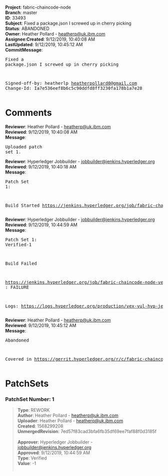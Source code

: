 <strong>Project</strong>: fabric-chaincode-node</br><strong>Branch</strong>: master<br><strong>ID</strong>: 33493<br><strong>Subject</strong>: Fixed a package.json I screwed up in cherry picking<br><strong>Status</strong>: ABANDONED<br><strong>Owner</strong>: Heather Pollard - heatherp@uk.ibm.com<br><strong>Assignee</strong>:<strong>Created</strong>: 9/12/2019, 10:40:08 AM<br><strong>LastUpdated</strong>: 9/12/2019, 10:45:12 AM<br><strong>CommitMessage</strong>:<br><pre>Fixed a package.json I screwed up in cherry picking

Signed-off-by: heatherlp <heatherpollard0@gmail.com>
Change-Id: Ia7e536eef8b6c5c90ddfd8ff3230fa178b1a7e28
</pre><h1>Comments</h1><strong>Reviewer</strong>: Heather Pollard - heatherp@uk.ibm.com<br><strong>Reviewed</strong>: 9/12/2019, 10:40:08 AM<br><strong>Message</strong>: <pre>Uploaded patch set 1.</pre><strong>Reviewer</strong>: Hyperledger Jobbuilder - jobbuilder@jenkins.hyperledger.org<br><strong>Reviewed</strong>: 9/12/2019, 10:40:18 AM<br><strong>Message</strong>: <pre>Patch Set 1:

Build Started https://jenkins.hyperledger.org/job/fabric-chaincode-node-verify-x86_64/681/</pre><strong>Reviewer</strong>: Hyperledger Jobbuilder - jobbuilder@jenkins.hyperledger.org<br><strong>Reviewed</strong>: 9/12/2019, 10:44:59 AM<br><strong>Message</strong>: <pre>Patch Set 1: Verified-1

Build Failed 

https://jenkins.hyperledger.org/job/fabric-chaincode-node-verify-x86_64/681/ : FAILURE

Logs: https://logs.hyperledger.org/production/vex-yul-hyp-jenkins-3/fabric-chaincode-node-verify-x86_64/681</pre><strong>Reviewer</strong>: Heather Pollard - heatherp@uk.ibm.com<br><strong>Reviewed</strong>: 9/12/2019, 10:45:12 AM<br><strong>Message</strong>: <pre>Abandoned

Covered in https://gerrit.hyperledger.org/r/c/fabric-chaincode-node/+/33489</pre><h1>PatchSets</h1><h3>PatchSet Number: 1</h3><blockquote><strong>Type</strong>: REWORK<br><strong>Author</strong>: Heather Pollard - heatherp@uk.ibm.com<br><strong>Uploader</strong>: Heather Pollard - heatherp@uk.ibm.com<br><strong>Created</strong>: 1568299208<br><strong>UnmergedRevision</strong>: 7ed57f83cad3bfa6fb35df69ee7faf88f0d3185f<br><br><strong>Approver</strong>: Hyperledger Jobbuilder - jobbuilder@jenkins.hyperledger.org<br><strong>Approved</strong>: 9/12/2019, 10:44:59 AM<br><strong>Type</strong>: Verified<br><strong>Value</strong>: -1<br><br></blockquote>